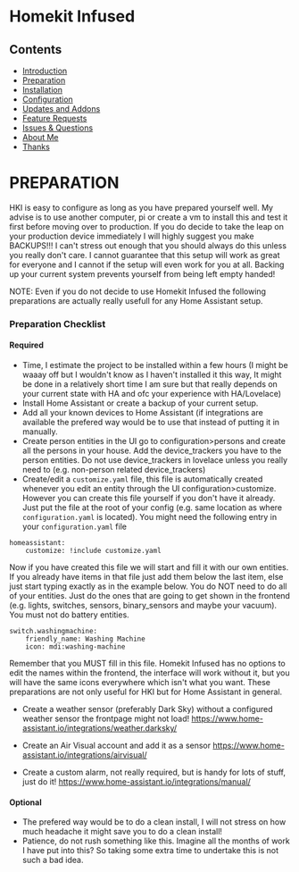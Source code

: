 # Homekit Infused

## Contents
- [Introduction](index.md)
- [Preparation](preparation.md)
- [Installation](installation.md)
- [Configuration](configuration.md)
- [Updates and Addons](updates.md)
- [Feature Requests](requests.md)
- [Issues & Questions](issues.md)
- [About Me](about.md)
- [Thanks](thanks.md)

# PREPARATION
HKI is easy to configure as long as you have prepared yourself well. My advise is to use another computer, pi or create a vm to install this and test it first before moving over to production.
If you do decide to take the leap on your production device immediately I will highly suggest you make BACKUPS!!! I can't stress out enough that you should always do this unless you really don't care.
I cannot guarantee that this setup will work as great for everyone and I cannot if the setup will even work for you at all. Backing up your current system prevents yourself from being left empty handed!

NOTE: Even if you do not decide to use Homekit Infused the following preparations are actually really usefull for any Home Assistant setup.

### Preparation Checklist
#### Required
- Time, I estimate the project to be installed within a few hours (I might be waaay off but I wouldn't know as I haven't installed it this way, It might be done in a relatively short time I am sure but that really depends on your current state with HA and ofc your experience with HA/Lovelace)
- Install Home Assistant or create a backup of your current setup.
- Add all your known devices to Home Assistant (if integrations are available the prefered way would be to use that instead of putting it in manually.
- Create person entities in the UI go to configuration>persons and create all the persons in your house. Add the device_trackers you have to the person entities. Do not use device_trackers in lovelace unless you really need to (e.g. non-person related device_trackers)
- Create/edit a `customize.yaml` file, this file is automatically created whenever you edit an entity through the UI configuration>customize. However you can create this file yourself if you don't have it already. Just put the file at the root of your config (e.g. same location as where `configuration.yaml` is located). You might need the following entry in your `configuration.yaml` file
```
homeassistant:
    customize: !include customize.yaml
```
Now if you have created this file we will start and fill it with our own entities.
If you already have items in that file just add them below the last item, else just start typing exactly as in the example below. You do NOT need to do all of your entities. Just do the ones that are going to get shown in the frontend (e.g. lights, switches, sensors, binary_sensors and maybe your vacuum). You must not do battery entities.
```
switch.washingmachine:
    friendly_name: Washing Machine
    icon: mdi:washing-machine
```

Remember that you MUST fill in this file. Homekit Infused has no options to edit the names within the frontend, the interface will work without it, but you will have the same icons everywhere which isn't what you want. These preparations are not only useful for HKI but for Home Assistant in general.
- Create a weather sensor (preferably Dark Sky) without a configured weather sensor the frontpage might not load! https://www.home-assistant.io/integrations/weather.darksky/

- Create an Air Visual account and add it as a sensor https://www.home-assistant.io/integrations/airvisual/
- Create a custom alarm, not really required, but is handy for lots of stuff, just do it! https://www.home-assistant.io/integrations/manual/

#### Optional
- The prefered way would be to do a clean install, I will not stress on how much headache it might save you to do a clean install!
- Patience, do not rush something like this. Imagine all the months of work I have put into this? So taking some extra time to undertake this is not such a bad idea.

